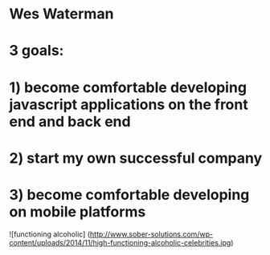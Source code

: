 # Wes Waterman

# 3 goals:
# 1) become comfortable developing javascript applications on the front end and back end
# 2) start my own successful company
# 3) become comfortable developing on mobile platforms

![functioning alcoholic] (http://www.sober-solutions.com/wp-content/uploads/2014/11/high-functioning-alcoholic-celebrities.jpg)
